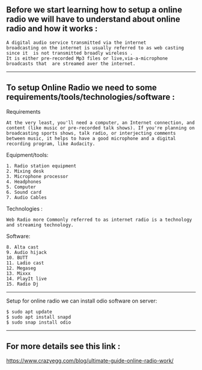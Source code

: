 ## Before we start learning how to setup a online radio we will have to understand about online radio and how it works :
```
A digital audio service transmitted via the internet 
broadcasting on the internet is usually referred to as web casting since it  is not transmitted broadly wireless .
It is either pre-recorded Mp3 files or live,via-a-microphone broadcasts that  are streamed aver the internet.
```
***
## To setup Online Radio we need to some requirements/tools/technologies/software :
Requirements
```
At the very least, you'll need a computer, an Internet connection, and content (like music or pre-recorded talk shows). If you're planning on broadcasting sports shows, talk radio, or interjecting comments between music, it helps to have a good microphone and a digital recording program, like Audacity.
```
Equipment/tools:
```
1. Radio station equipment
2. Mixing desk
3. Microphone processor
4. Headphones
5. Computer
6. Sound card
7. Audio Cables
```
Technologies :
```
Web Radio more Commonly referred to as internet radio is a technology and streaming technology.
```
Software:
```
8. Alta cast
9. Audio hijack
10. BUTT
11. Ladio cast
12. Megaseg
13. Mixxx
14. PlayIt live
15. Radio Dj
```
***
Setup for online radio we can install odio software on server:
```
$ sudo apt update
$ sudo apt install snapd
$ sudo snap install odio
```
***
## For more details see this link :
https://www.crazyegg.com/blog/ultimate-guide-online-radio-work/

<!--stackedit_data:
eyJoaXN0b3J5IjpbNjY2NDYyNDUyLC02OTc0OTY5MThdfQ==
-->